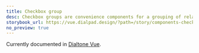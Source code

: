 ```yaml
---
title: Checkbox group
desc: Checkbox groups are convenience components for a grouping of related Checkboxes.
storybook_url: https://vue.dialpad.design/?path=/story/components-checkbox-group--default
no_preview: true
---
```


<aside class="d-notice d-notice--info d-mt24 d-wmx100p" role="status" aria-hidden="false">
  <div class="d-notice__icon">
    <dt-icon name="info"></dt-icon>
  </div>
  <div class="d-notice__content d-stack4">
    <p class="d-notice__message">

Currently documented in [Dialtone Vue](https://vue.dialpad.design/?path=/docs/components-checkbox-group--default).
    </p>
  </div>
</aside>

